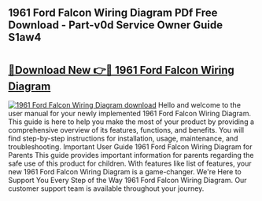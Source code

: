 ## 1961 Ford Falcon Wiring Diagram PDf Free Download - Part-v0d Service Owner Guide S1aw4

# <h2><a href="http://dflc0hc.blite.top/?on=1961+Ford+Falcon+Wiring+Diagram">🔗Download New 👉🔴 1961 Ford Falcon Wiring Diagram</a></h2>

[![1961 Ford Falcon Wiring Diagram download](https://i.imgur.com/lujVjoI.png)](http://dflc0hc.blite.top/?on=1961+Ford+Falcon+Wiring+Diagram)
Hello and welcome to the user manual for your newly implemented 1961 Ford Falcon Wiring Diagram. This guide is here to help you make the most of your product by providing a comprehensive overview of its features, functions, and benefits. You will find step-by-step instructions for installation, usage, maintenance, and troubleshooting. Important User Guide 1961 Ford Falcon Wiring Diagram for Parents This guide provides important information for parents regarding the safe use of this product for children. With features like list of features, your new 1961 Ford Falcon Wiring Diagram is a game-changer. We're Here to Support You Every Step of the Way 1961 Ford Falcon Wiring Diagram. Our customer support team is available throughout your journey.
